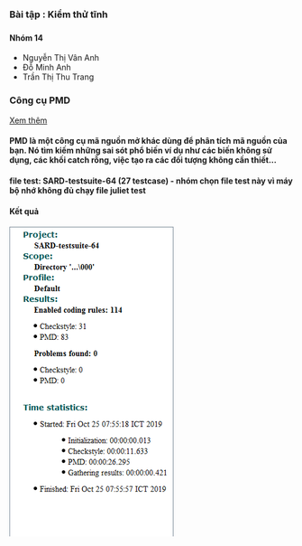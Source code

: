 <h3>Bài tập : Kiểm thử tĩnh <h3>
  <h4>Nhóm 14</h4>
  <ul>
    <li>Nguyễn Thị Vân Anh</li>
    <li>Đỗ Minh Anh</li>
    <li>Trần Thị Thu Trang</li>
  </ul>
  <h3> Công cụ PMD </h3> <a href="https://plugins.jetbrains.com/plugin/1137-pmdplugin"> Xem thêm </a>
  <h4>PMD là một công cụ mã nguồn mở khác dùng để phân tích mã nguồn của bạn. Nó tìm kiếm những sai sót phổ biến ví dụ như các biến không sử dụng, các khối catch rỗng, việc tạo ra các đối tượng không cần thiết...</h4>
  <h4>file test:  SARD-testsuite-64 (27 testcase) - nhóm chọn file test này vì máy bộ nhớ không đủ chạy file juliet test
  <h4>Kết quả</h4>
  
 ![Screenshot](https://raw.githubusercontent.com/dominan/SARD-testsuite-64-tool-PMD/master/testPMDSARD.png)
